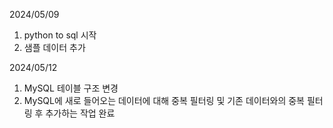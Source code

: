 2024/05/09  
1. python to sql 시작  
2. 샘플 데이터 추가

2024/05/12  
1. MySQL 테이블 구조 변경  
2. MySQL에 새로 들어오는 데이터에 대해 중복 필터링 및 기존 데이터와의 중복 필터링 후 추가하는 작업 완료